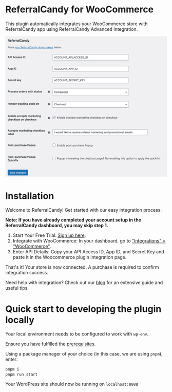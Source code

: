 # ReferralCandy for WooCommerce

This plugin automatically integrates your WooCommerce store with ReferralCandy app using ReferralCandy Advanced Integration.

![ReferralCandy for WooCommerce Plugin Settings Page](assets/screenshot-1.png)

# Installation

Welcome to ReferralCandy! Get started with our easy integration process:

**Note: If you have already completed your account setup in the ReferralCandy dashboard, you may skip step 1.**

1. Start Your Free Trial: [Sign up here](https://my.referralcandy.com/signup?utm_source=woocommerce-plugin&utm_medium=plugin&utm_campaign=woocommerce-integration-signup).
2. Integrate with WooCommerce: In your dashboard, go to ["Integrations" > "WooCommerce"](https://my.referralcandy.com/integration).
3. Enter API Details: Copy your API Access ID, App ID, and Secret Key and paste it in the Woocommerce plugin integration page.

That's it! Your store is now connected. A purchase is required to confirm integration success.

Need help with integration? Check out our [blog](https://www.referralcandy.com/blog/woocommerce-setup?utm_source=woocommerce-plugin&utm_medium=plugin&utm_campaign=woocommerce-integration-blog) for an extensive guide and useful tips.

# Quick start to developing the plugin locally

Your local environment needs to be configured to work with `wp-env`.

Ensure you have fulfilled the [prerequisites](https://developer.wordpress.org/block-editor/reference-guides/packages/packages-env/#prerequisites).

Using a package manager of your choice (in this case, we are using `pnpm`), enter:

```
pnpm i
pnpm run start
```

Your WordPress site should now be running on `localhost:8888`